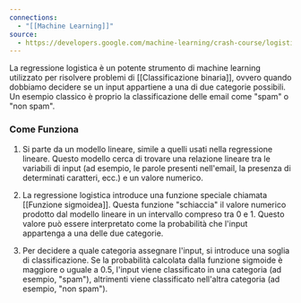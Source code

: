 ```yaml
---
connections:
  - "[[Machine Learning]]"
source:
  - https://developers.google.com/machine-learning/crash-course/logistic-regression?hl=it
---
```

La regressione logistica è un potente strumento di machine learning utilizzato per risolvere problemi di [[Classificazione binaria]], ovvero quando dobbiamo decidere se un input appartiene a una di due categorie possibili. 
Un esempio classico è proprio la classificazione delle email come "spam" o "non spam".

### Come Funziona

1. Si parte da un modello lineare, simile a quelli usati nella regressione lineare. Questo modello cerca di trovare una relazione lineare tra le variabili di input (ad esempio, le parole presenti nell'email, la presenza di determinati caratteri, ecc.) e un valore numerico.
    
2. La regressione logistica introduce una funzione speciale chiamata [[Funzione sigmoidea]]. Questa funzione "schiaccia" il valore numerico prodotto dal modello lineare in un intervallo compreso tra 0 e 1. Questo valore può essere interpretato come la probabilità che l'input appartenga a una delle due categorie.
    
3. Per decidere a quale categoria assegnare l'input, si introduce una soglia di classificazione. Se la probabilità calcolata dalla funzione sigmoide è maggiore o uguale a 0.5, l'input viene classificato in una categoria (ad esempio, "spam"), altrimenti viene classificato nell'altra categoria (ad esempio, "non spam").